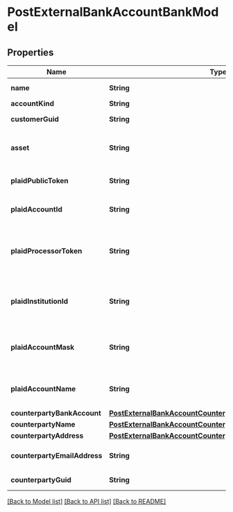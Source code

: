 # PostExternalBankAccountBankModel

## Properties
Name | Type | Description | Notes
------------ | ------------- | ------------- | -------------
**name** | **String** | The name of the account. | 
**accountKind** | **String** | The account type | 
**customerGuid** | **String** | The customer identifier. | [optional] 
**asset** | **String** | The asset code. If not set will try and default to the Bank&#39;s configured fiat asset. | 
**plaidPublicToken** | **String** | The public token for the account. Required for &#39;plaid&#39; accounts. | [optional] 
**plaidAccountId** | **String** | The account identifier in plaid. Required for &#39;plaid&#39; accounts. | [optional] 
**plaidProcessorToken** | **String** | The Plaid processor token used to access the account. Required for &#39;plaid_processor_token&#39; accounts. | [optional] 
**plaidInstitutionId** | **String** | Plaid&#39;s institution ID for the account&#39;s institution. Required for &#39;plaid_processor_token&#39; accounts. | [optional] 
**plaidAccountMask** | **String** | The account mask for the account. Required for &#39;plaid_processor_token&#39; accounts. | [optional] 
**plaidAccountName** | **String** | The name of the account. Required for &#39;plaid_processor_token&#39; accounts. | [optional] 
**counterpartyBankAccount** | [**PostExternalBankAccountCounterpartyBankAccountBankModel**](PostExternalBankAccountCounterpartyBankAccountBankModel.md) |  | [optional] 
**counterpartyName** | [**PostExternalBankAccountCounterpartyNameBankModel**](PostExternalBankAccountCounterpartyNameBankModel.md) |  | [optional] 
**counterpartyAddress** | [**PostExternalBankAccountCounterpartyAddressBankModel**](PostExternalBankAccountCounterpartyAddressBankModel.md) |  | [optional] 
**counterpartyEmailAddress** | **String** | The counterparty&#39;s email address on their checking account. | [optional] 
**counterpartyGuid** | **String** | The counterparty identifier. | [optional] 

[[Back to Model list]](../README.md#documentation-for-models) [[Back to API list]](../README.md#documentation-for-api-endpoints) [[Back to README]](../README.md)



